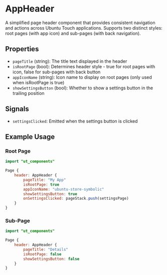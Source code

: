 # AppHeader

A simplified page header component that provides consistent navigation and actions across Ubuntu Touch applications. Supports two distinct styles: root pages (with app icon) and sub-pages (with back navigation).

## Properties

- `pageTitle` (string): The title text displayed in the header
- `isRootPage` (bool): Determines header style - true for root pages with icon, false for sub-pages with back button
- `appIconName` (string): Icon name to display on root pages (only used when isRootPage is true)
- `showSettingsButton` (bool): Whether to show a settings button in the trailing position

## Signals

- `settingsClicked`: Emitted when the settings button is clicked

## Example Usage

### Root Page
```qml
import "ut_components"

Page {
    header: AppHeader {
        pageTitle: "My App"
        isRootPage: true
        appIconName: "ubuntu-store-symbolic"
        showSettingsButton: true
        onSettingsClicked: pageStack.push(settingsPage)
    }
}
```

### Sub-Page
```qml
import "ut_components"

Page {
    header: AppHeader {
        pageTitle: "Details"
        isRootPage: false
        showSettingsButton: false
    }
}
```
